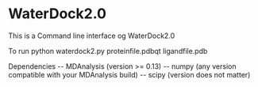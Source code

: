 # WaterDock2.0

This is a Command line interface og WaterDock2.0

To run 
python waterdock2.py proteinfile.pdbqt ligandfile.pdb

Dependencies
-- MDAnalysis (version >= 0.13)
-- numpy (any version compatible with your MDAnalysis build)
-- scipy (version does not matter)
